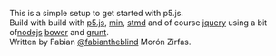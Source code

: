 This is a simple setup to get started with p5.js.  
Build with build with [p5.js](http://p5js.org), [min](http://minfwk.com/), [stmd](https://github.com/jgm/stmd) and of course [jquery](https://jquery.org/) using a bit of[nodejs](http://nodejs.org/) [bower](http://bower.io/) and [grunt](http://gruntjs.com/).  
Written by Fabian [@fabiantheblind](https://github.com/fabiantheblind) Morón Zirfas.  


